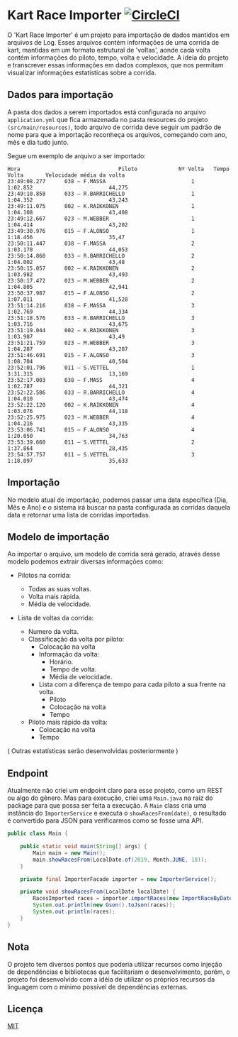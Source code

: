 # Kart Race Importer [![CircleCI](https://circleci.com/gh/gbzarelli/kart-race-importer.svg?style=svg)](https://circleci.com/gh/gbzarelli/kart-race-importer)

O 'Kart Race Importer' é um projeto para importação de dados mantidos
em arquivos de Log. Esses arquivos contém informações de uma corrida
de kart, mantidas em um formato estrutural de 'voltas', aonde cada volta
contém informações do piloto, tempo, volta e velocidade. A ideia do
projeto e transcrever essas informações em dados complexos, que nos 
permitam visualizar informações estatísticas sobre a corrida.

## Dados para importação

A pasta dos dados a serem importados está configurada no arquivo
`application.yml` que fica armazenada no pasta resources do projeto
`(src/main/resources)`, todo arquivo de corrida deve seguir um padrão 
de nome para que a importação reconheça os arquivos, começando com ano, mês 
e dia tudo junto.

Segue um exemplo de arquivo a ser importado:

```text
Hora                               Piloto             Nº Volta   Tempo Volta       Velocidade média da volta
23:49:08.277      038 – F.MASSA                           1		1:02.852                        44,275
23:49:10.858      033 – R.BARRICHELLO                     1		1:04.352                        43,243
23:49:11.075      002 – K.RAIKKONEN                       1     1:04.108                        43,408
23:49:12.667      023 – M.WEBBER                          1		1:04.414                        43,202
23:49:30.976      015 – F.ALONSO                          1		1:18.456             			35,47
23:50:11.447      038 – F.MASSA                           2		1:03.170                        44,053
23:50:14.860      033 – R.BARRICHELLO                     2		1:04.002                        43,48
23:50:15.057      002 – K.RAIKKONEN                       2     1:03.982                        43,493
23:50:17.472      023 – M.WEBBER                          2		1:04.805                        42,941
23:50:37.987      015 – F.ALONSO                          2		1:07.011		             	41,528
23:51:14.216      038 – F.MASSA                           3		1:02.769                        44,334
23:51:18.576      033 – R.BARRICHELLO		              3		1:03.716                        43,675
23:51:19.044      002 – K.RAIKKONEN                       3		1:03.987                        43,49
23:51:21.759      023 – M.WEBBER                          3		1:04.287                        43,287
23:51:46.691      015 – F.ALONSO                          3		1:08.704			            40,504
23:52:01.796      011 – S.VETTEL                          1		3:31.315			            13,169
23:52:17.003      038 – F.MASS                            4		1:02.787                        44,321
23:52:22.586      033 – R.BARRICHELLO	    	          4		1:04.010                        43,474
23:52:22.120      002 – K.RAIKKONEN                       4		1:03.076                        44,118
23:52:25.975      023 – M.WEBBER                          4		1:04.216                        43,335
23:53:06.741      015 – F.ALONSO                          4		1:20.050			            34,763
23:53:39.660      011 – S.VETTEL                          2		1:37.864			            28,435
23:54:57.757      011 – S.VETTEL                          3		1:18.097			            35,633
```

## Importação

No modelo atual de importação, podemos passar uma data específica (Dia, Mês
e Ano) e o sistema irá buscar na pasta configurada as corridas daquela data
e retornar uma lista de corridas importadas.

## Modelo de importação

Ao importar o arquivo, um modelo de corrida será gerado, através desse 
modelo podemos extrair diversas informações como:

- Pilotos na corrida:
    - Todas as suas voltas.
    - Volta mais rápida.
    - Média de velocidade.

- Lista de voltas da corrida:
    - Numero da volta.
    - Classificação da volta por piloto:
        - Colocação na volta
        - Informação da volta:
            - Horário.
            - Tempo de volta.
            - Média de velocidade.
        - Lista com a diferença de tempo para cada piloto a sua frente na volta.
            - Piloto
            - Colocação na volta
            - Tempo
    - Piloto mais rápido da volta:
        - Colocação na volta
        - Tempo

( Outras estatísticas serão desenvolvidas posteriormente )

## Endpoint

Atualmente não criei um endpoint claro para esse projeto, como um REST ou algo
do gênero. Mas para execução, criei uma `Main.java` na raiz do package
para que possa ser feita a execução. A `Main` class cria uma instância
do `ImporterService` e executa o `showRacesFrom(date)`, o resultado é
convertido para JSON para verificarmos como se fosse uma API. 

```java
public class Main {

    public static void main(String[] args) {
        Main main = new Main();
        main.showRacesFrom(LocalDate.of(2019, Month.JUNE, 18));
    }

    private final ImporterFacade importer = new ImporterService();

    private void showRacesFrom(LocalDate localDate) {
        RacesImported races = importer.importRaces(new ImportRaceByDate(localDate));
        System.out.println(new Gson().toJson(races));
        System.out.println(races);
    }
}
```

## Nota

O projeto tem diversos pontos que poderia utilizar recursos como
injeção de dependências e bibliotecas que 
facilitariam o desenvolvimento, porém, o projeto foi desenvolvido com 
a idéia de utilizar os próprios recursos da linguagem com o mínimo 
possível de dependências externas.

## Licença
[MIT](https://choosealicense.com/licenses/mit/)
